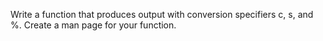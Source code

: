 Write a function that produces output with conversion specifiers c, s, and %.
Create a man page for your function.
